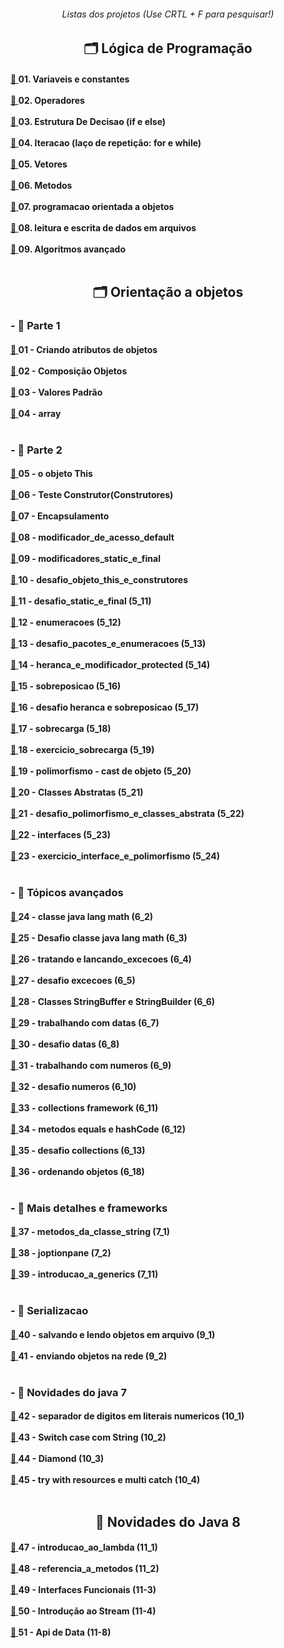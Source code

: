 <body>
<h6 align="center"> Listas dos projetos (Use CRTL + F para pesquisar!) </h6>
<!-- TÓPICO 1 -->
<h2 align="center"> 🗂️ Lógica de Programação </h2>
<div align="left">
  <h4>
    <a
      href="https://github.com/gladsonsimoes/ConteudosDeJava/tree/main/src/com/company/logica_de_programacao/variaveis_e_constantes">
      📂 </a> 01. Variaveis e constantes <br> <br>
    <a
      href="https://github.com/gladsonsimoes/ConteudosDeJava/tree/main/src/com/company/logica_de_programacao/operadores">
      📂 </a> 02. Operadores <br><br>
    <a
      href="https://github.com/gladsonsimoes/ConteudosDeJava/tree/main/src/com/company/logica_de_programacao/estrutura_de_decisao">
      📂 </a> 03. Estrutura De Decisao (if e else) <br><br>
    <a href="https://github.com/gladsonsimoes/ConteudosDeJava/tree/main/src/com/company/logica_de_programacao/Iteracao">
      📂 </a> 04. Iteracao (laço de repetição: for e while) <br><br>
    <a href="https://github.com/gladsonsimoes/ConteudosDeJava/tree/main/src/com/company/logica_de_programacao/vetores">
      📂 </a> 05. Vetores <br><br>
    <a href="https://github.com/gladsonsimoes/ConteudosDeJava/tree/main/src/com/company/logica_de_programacao/metodos">
      📂 </a> 06. Metodos <br><br>
    <a
      href="https://github.com/gladsonsimoes/ConteudosDeJava/tree/main/src/com/company/logica_de_programacao/programacao_orientada_a_objetos">
      📂 </a> 07. programacao orientada a objetos <br><br>
    <a
      href="https://github.com/gladsonsimoes/ConteudosDeJava/tree/main/src/com/company/logica_de_programacao/leitura_e_escrita_de_dados_em_arquivos">
      📂 </a> 08. leitura e escrita de dados em arquivos <br><br>
    <a
      href="https://github.com/gladsonsimoes/ConteudosDeJava/tree/main/src/com/company/logica_de_programacao/algoritmos_avancado">
      📂 </a> 09. Algoritmos avançado<br><br>
  </h4>
</div>

<!-- TÓPICO 2 -->

<h2 align="center"> 🗂️ Orientação a objetos </h2>
<div>
  <h3> - 📁 Parte 1  </h3>
  <div>
    <h4>
      <a
        href="https://github.com/gladsonsimoes/ConteudosDeJava/tree/main/src/com/company/orientacao_a_objetos/orientacao_a_objetos_parte1/acessando_atributos_de_objetos/">
        📂 </a> 01 - Criando atributos de objetos
      <br><br>
      <a
        href="https://github.com/gladsonsimoes/ConteudosDeJava/tree/main/src/com/company/orientacao_a_objetos/orientacao_a_objetos_parte1/composicao_objetos/">
        📂 </a> 02 - Composição Objetos
      <br><br>
      <a
        href="https://github.com/gladsonsimoes/ConteudosDeJava/tree/main/src/com/company/orientacao_a_objetos/orientacao_a_objetos_parte1/valores_padrao/">
        📂 </a> 03 - Valores Padrão
      <br><br>
      <a
        href="https://github.com/gladsonsimoes/ConteudosDeJava/tree/main/src/com/company/orientacao_a_objetos/orientacao_a_objetos_parte1/array/">
        📂 </a> 04 - array <br><br>
    </h4>
  </div>

  <div>
    <h3> - 📁 Parte 2 </h3>
    <h4>
      <a
        href="https://github.com/gladsonsimoes/ConteudosDeJava/tree/main/src/com/company/orientacao_a_objetos/orientacao_a_objetos_parte2/o_objeto_this/">
        📂 </a> 05 - o objeto This <br><br>
      <a
        href="https://github.com/gladsonsimoes/ConteudosDeJava/tree/main/src/com/company/orientacao_a_objetos/orientacao_a_objetos_parte2/construtores/">
        📂 </a> 06 - Teste Construtor(Construtores) <br><br>
      <a
        href="https://github.com/gladsonsimoes/ConteudosDeJava/tree/main/src/com/company/orientacao_a_objetos/orientacao_a_objetos_parte2/encapsulamento_e_modificadores_de_acesso_public_e_private/">
        📂 </a> 07 - Encapsulamento <br><br>
      <a
        href="https://github.com/gladsonsimoes/ConteudosDeJava/tree/main/src/com/company/orientacao_a_objetos/orientacao_a_objetos_parte2/modificador_de_acesso_default/">
        📂 </a> 08 - modificador_de_acesso_default <br><br>
      <a
        href="https://github.com/gladsonsimoes/ConteudosDeJava/tree/main/src/com/company/orientacao_a_objetos/orientacao_a_objetos_parte2/modificadores_static_e_final/">
        📂 </a> 09 - modificadores_static_e_final <br><br>
      <a
        href="https://github.com/gladsonsimoes/ConteudosDeJava/tree/main/src/com/company/orientacao_a_objetos/orientacao_a_objetos_parte2/desafio_objeto_this_e_construtores/">
        📂 </a> 10 - desafio_objeto_this_e_construtores <br><br>
      <a
        href="https://github.com/gladsonsimoes/ConteudosDeJava/tree/main/src/com/company/orientacao_a_objetos/orientacao_a_objetos_parte2/desafio_static_e_final_5_11/">
        📂 </a> 11 - desafio_static_e_final (5_11)<br><br>
      <a
        href="https://github.com/gladsonsimoes/ConteudosDeJava/tree/main/src/com/company/orientacao_a_objetos/orientacao_a_objetos_parte2/enumeracoes_5_12/">
        📂 </a> 12 - enumeracoes (5_12) <br><br>
      <a
        href="https://github.com/gladsonsimoes/ConteudosDeJava/tree/main/src/com/company/orientacao_a_objetos/orientacao_a_objetos_parte2/desafio_pacotes_e_enumeracoes_5_13/">
        📂 </a> 13 - desafio_pacotes_e_enumeracoes (5_13) <br><br>
      <a
        href="https://github.com/gladsonsimoes/ConteudosDeJava/tree/main/src/com/company/orientacao_a_objetos/orientacao_a_objetos_parte2/heranca_e_modificador_protected_5_14/">
        📂 </a> 14 - heranca_e_modificador_protected (5_14) <br><br>
      <a
        href="https://github.com/gladsonsimoes/ConteudosDeJava/tree/main/src/com/company/orientacao_a_objetos/orientacao_a_objetos_parte2/sobreposicao_5_16/">
        📂 </a> 15 - sobreposicao (5_16) <br><br>
      <a
        href="https://github.com/gladsonsimoes/ConteudosDeJava/tree/main/src/com/company/orientacao_a_objetos/orientacao_a_objetos_parte2/desafio_heranca_e_sobreposicao_5_17/">
        📂 </a> 16 - desafio heranca e sobreposicao (5_17) <br><br>
      <a
        href="https://github.com/gladsonsimoes/ConteudosDeJava/tree/main/src/com/company/orientacao_a_objetos/orientacao_a_objetos_parte2/_5_18_sobrecarga/">
        📂 </a> 17 - sobrecarga (5_18)<br><br>
      <a
        href="https://github.com/gladsonsimoes/ConteudosDeJava/tree/main/src/com/company/orientacao_a_objetos/orientacao_a_objetos_parte2/_5_19_exercicio_sobrecarga/">
        📂 </a> 18 - exercicio_sobrecarga (5_19)<br><br>
      <a
        href="https://github.com/gladsonsimoes/ConteudosDeJava/tree/main/src/com/company/orientacao_a_objetos/orientacao_a_objetos_parte2/_5_20_polimorfismo/">
        📂 </a> 19 - polimorfismo - cast de objeto (5_20)<br><br>
      <a
        href="https://github.com/gladsonsimoes/ConteudosDeJava/tree/main/src/com/company/orientacao_a_objetos/orientacao_a_objetos_parte2/_5_21_classes_abstratas/">
        📂 </a> 20 - Classes Abstratas (5_21)<br><br>
      <a
        href="https://github.com/gladsonsimoes/ConteudosDeJava/tree/main/src/com/company/orientacao_a_objetos/orientacao_a_objetos_parte2/_5_21_classes_abstratas/">
        📂 </a> 21 - desafio_polimorfismo_e_classes_abstrata (5_22)<br><br>
      <a
        href="https://github.com/gladsonsimoes/ConteudosDeJava/tree/main/src/com/company/orientacao_a_objetos/orientacao_a_objetos_parte2/_5_23_interfaces/">
        📂 </a> 22 - interfaces (5_23)<br><br>
      <a
        href="https://github.com/gladsonsimoes/ConteudosDeJava/tree/main/src/com/company/orientacao_a_objetos/orientacao_a_objetos_parte2/_5_24_exercicio_interface_e_polimorfismo/desafio/">
        📂 </a> 23 - exercicio_interface_e_polimorfismo (5_24) <br><br>
    </h4>
  </div>

  <div>
    <h3> - 📁 Tópicos avançados </h3>
    <h4>
      <a
        href="https://github.com/gladsonsimoes/ConteudosDeJava/tree/main/src/com/company/orientacao_a_objetos/topicos_avancados/_6_2_classe_java_lang_math/">
        📂 </a> 24 - classe java lang math (6_2) <br><br>
      <a
        href="https://github.com/gladsonsimoes/ConteudosDeJava/tree/main/src/com/company/orientacao_a_objetos/topicos_avancados/_6_3_desafio_java_lang_math/">
        📂 </a> 25 - Desafio classe java lang math (6_3)<br><br>
      <a
        href="https://github.com/gladsonsimoes/ConteudosDeJava/tree/main/src/com/company/orientacao_a_objetos/topicos_avancados/_6_4_tratando_e_lancando_excecoes/">
        📂 </a> 26 - tratando e lancando_excecoes (6_4)<br><br>
      <a
        href="https://github.com/gladsonsimoes/ConteudosDeJava/tree/main/src/com/company/orientacao_a_objetos/topicos_avancados/_6_5_desafio_excecoes/">
        📂 </a> 27 - desafio excecoes (6_5)<br><br>
      <a
        href="https://github.com/gladsonsimoes/ConteudosDeJava/tree/main/src/com/company/orientacao_a_objetos/topicos_avancados/_6_6_Classes_StringBuffer_e_StringBuilder/">
        📂 </a> 28 - Classes StringBuffer e StringBuilder (6_6)<br><br>
      <a
        href="https://github.com/gladsonsimoes/ConteudosDeJava/tree/main/src/com/company/orientacao_a_objetos/topicos_avancados/_6_7_trabalhando_com_datas/">
        📂 </a> 29 - trabalhando com datas (6_7)<br><br>
      <a
        href="https://github.com/gladsonsimoes/ConteudosDeJava/tree/main/src/com/company/orientacao_a_objetos/topicos_avancados/_6_8_desafio_datas/">
        📂 </a> 30 - desafio datas (6_8)<br><br>
      <a
        href="https://github.com/gladsonsimoes/ConteudosDeJava/tree/main/src/com/company/orientacao_a_objetos/topicos_avancados/_6_9_trabalhando_com_numeros/">
        📂 </a> 31 - trabalhando com numeros (6_9)<br><br>
      <a
        href="https://github.com/gladsonsimoes/ConteudosDeJava/tree/main/src/com/company/orientacao_a_objetos/topicos_avancados/_6_10_desafio_numeros/">
        📂 </a> 32 - desafio numeros (6_10)<br><br>
      <a
        href="https://github.com/gladsonsimoes/ConteudosDeJava/tree/main/src/com/company/orientacao_a_objetos/topicos_avancados/_6_11_collections_framework/">
        📂 </a> 33 - collections framework (6_11)<br><br>
      <a
        href="https://github.com/gladsonsimoes/ConteudosDeJava/tree/main/src/com/company/orientacao_a_objetos/topicos_avancados/_6_12_metodos_equals_e_hashCode/">
        📂 </a> 34 - metodos equals e hashCode (6_12)<br><br>
      <a
        href="https://github.com/gladsonsimoes/ConteudosDeJava/tree/main/src/com/company/orientacao_a_objetos/topicos_avancados/_6_13_desafio_collections/">
        📂 </a> 35 - desafio collections (6_13)<br><br>
      <a
        href="https://github.com/gladsonsimoes/ConteudosDeJava/tree/main/src/com/company/orientacao_a_objetos/topicos_avancados/_6_18_ordenando_objetos/">
        📂 </a> 36 - ordenando objetos (6_18)<br><br>
    </h4>
  </div>

  <div>
    <h3> - 📁 Mais detalhes e frameworks </h3>
    <h4>
      <a
        href="https://github.com/gladsonsimoes/ConteudosDeJava/tree/main/src/com/company/orientacao_a_objetos/mais_detalhes_e_framework/_7_1_metodos_da_classe_string/">
        📂 </a> 37 - metodos_da_classe_string (7_1)<br><br>
      <a
        href="https://github.com/gladsonsimoes/ConteudosDeJava/tree/main/src/com/company/orientacao_a_objetos/mais_detalhes_e_framework/_7_3_joptionpane/">
        📂 </a> 38 - joptionpane (7_2) <br><br>
      <a
        href="https://github.com/gladsonsimoes/ConteudosDeJava/tree/main/src/com/company/orientacao_a_objetos/mais_detalhes_e_framework/_7_11_introducao_a_generics">
        📁 </a> 39 - introducao_a_generics (7_11) <br><br>
    </h4>
  </div>

  <div>
    <h3> - 📁 Serializacao</h3>
    <h4>
      <a
        href="https://github.com/gladsonsimoes/ConteudosDeJava/tree/main/src/com/company/orientacao_a_objetos/serializacao_de_objetos/_9_1_salvando_e_lendo_objetos_em_arquivo">
        📂 </a> 40 - salvando e lendo objetos em arquivo (9_1) <br><br>
      <a
        href="https://github.com/gladsonsimoes/ConteudosDeJava/tree/main/src/com/company/orientacao_a_objetos/serializacao_de_objetos/_9_2_enviando_objetos_na_rede">
        📂 </a> 41 - enviando objetos na rede (9_2) <br><br>
    </h4>
  </div>

  <div>
    <h3> - 📁 Novidades do java 7 </h3>
    <h4>
      <a
        href="https://github.com/gladsonsimoes/ConteudosDeJava/tree/main/src/com/company/orientacao_a_objetos/novidades_do_java_7/_10_1_separador_de_digitos_em_literais_numericos">
        📂 </a> 42 - separador de digitos em literais numericos (10_1) <br><br>
      <a
        href="https://github.com/gladsonsimoes/ConteudosDeJava/tree/main/src/com/company/orientacao_a_objetos/novidades_do_java_7/_10_2_switch_case_com_string">
        📂 </a> 43 - Switch case com String (10_2)<br><br>
      <a
        href="https://github.com/gladsonsimoes/ConteudosDeJava/tree/main/src/com/company/orientacao_a_objetos/novidades_do_java_7/_10_3_diamond">
        📂 </a> 44 - Diamond (10_3) <br><br>
      <a
        href="https://github.com/gladsonsimoes/ConteudosDeJava/tree/main/src/com/company/orientacao_a_objetos/novidades_do_java_7/_10_4_try_with_resources_e_multi_catch">
        📂 </a> 45 - try with resources e multi catch (10_4) <br><br>
    </h4>
  </div>
</div>
  <!-- TOPICO 3 -->
  
   <h2 align="center"> 📁 Novidades do Java 8 </h2> 
    <div>
    <h4>
      <a
        href="https://github.com/gladsonsimoes/ConteudosDeJava/tree/main/src/com/company/orientacao_a_objetos/novidades_do_java_8/_11_1_introducao_ao_lambda">
        📂 </a> 47 - introducao_ao_lambda (11_1) <br><br>
      <a
        href="https://github.com/gladsonsimoes/ConteudosDeJava/tree/main/src/com/company/orientacao_a_objetos/novidades_do_java_8/_11_2_referencia_a_metodos">
        📂 </a> 48 - referencia_a_metodos (11_2)<br><br>
      <a href=""> 📂 </a> 49 - Interfaces Funcionais (11-3)<br><br>
      <a href=""> 📂 </a> 50 - Introdução ao Stream (11-4)<br><br>
      <a href=""> 📂 </a> 51 - Api de Data (11-8)<br><br>
    </h4>
  </div>
</body>

  <!-- <h4> Visão Geral: </h4>
    
    Lógica de Programação -->
